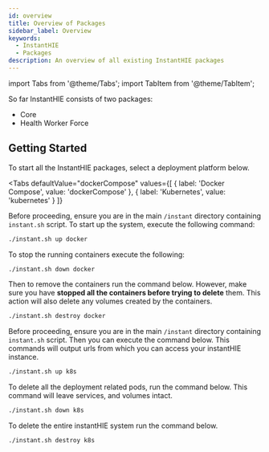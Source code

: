 ```yaml
---
id: overview
title: Overview of Packages
sidebar_label: Overview
keywords:
  - InstantHIE
  - Packages
description: An overview of all existing InstantHIE packages
---
```


import Tabs from '@theme/Tabs';
import TabItem from '@theme/TabItem';

So far InstantHIE consists of two packages:

- Core
- Health Worker Force

## Getting Started

To start all the InstantHIE packages, select a deployment platform below.

<Tabs
  defaultValue="dockerCompose"
  values={[
    { label: 'Docker Compose', value: 'dockerCompose' },
    { label: 'Kubernetes', value: 'kubernetes' }
  ]}
>
<TabItem value="dockerCompose">

Before proceeding, ensure you are in the main `/instant` directory containing `instant.sh` script. To start up the system, execute the following command:

```sh
./instant.sh up docker
```

To stop the running containers execute the following:

```sh
./instant.sh down docker
```

Then to remove the containers run the command below. However, make sure you have **stopped all the containers before trying to delete** them. This action will also delete any volumes created by the containers.

```sh
./instant.sh destroy docker
```

</TabItem>
<TabItem value="kubernetes">

Before proceeding, ensure you are in the main `/instant` directory containing `instant.sh` script. Then you can execute the command below. This commands will output urls from which you can access your instantHIE instance.

```sh
./instant.sh up k8s
```

To delete all the deployment related pods, run the command below. This command will leave services, and volumes intact.

```sh
./instant.sh down k8s
```

To delete the entire instantHIE system run the command below.

```sh
./instant.sh destroy k8s
```

</TabItem>
</Tabs>

